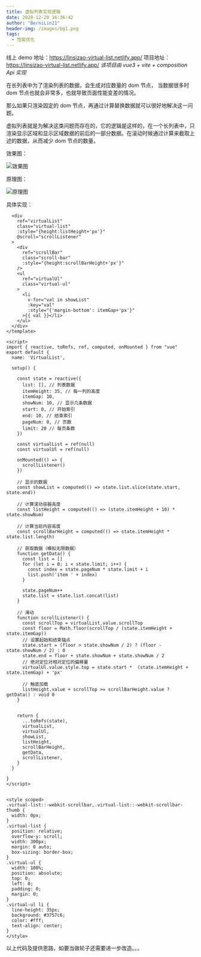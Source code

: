 ```yaml
---
title: 虚拟列表实现逻辑
date: 2020-12-20 16:36:42
author: "BerniLin21"
header-img: /images/bg1.png
tags:
  - 性能优化
---
```



线上 demo 地址：https://linsizao-virtual-list.netlify.app/
项目地址：https://linsizao-virtual-list.netlify.app/
*该项目由 vue3 + vite + composition Api 实现*


在长列表中为了渲染列表的数据，会生成对应数量的 dom 节点， 当数据很多时 dom 节点也就会非常多，也就导致页面性能变差的情况。

那么如果只渲染固定的 dom 节点，再通过计算替换数据就可以很好地解决这一问题。

虚拟列表就是为解决这类问题而存在的，它的逻辑是这样的，在一个长列表中，只渲染显示区域和显示区域数据的前后的一部分数据。在滚动时候通过计算来截取上述的数据，从而减少 dom 节点的数量。


效果图：

![效果图](/images/gif.gif)


原理图： 

![原理图](/images/difference-in-scrolling.jpg)

具体实现：

```<template>
  <div
    ref="virtualList"
    class="virtual-list"
    :style="{height:listHeight+'px'}"
    @scroll="scrollListener"
  >
    <div
      ref="scrollBar"
      class="scroll-bar"
      :style="{height:scrollBarHeight+'px'}"
    />
    <ul
      ref="virtualUl"
      class="virtual-ul"
    >
      <li
        v-for="val in showList"
        :key="val"
        :style="{'margin-bottom': itemGap+'px'}"
      >{{ val }}</li>
    </ul>
  </div>
</template>

<script>
import { reactive, toRefs, ref, computed, onMounted } from "vue"
export default {
  name: 'VirtualList',

  setup() {

    const state = reactive({
      list: [], // 列表数据
      itemHeight: 35, // 每一列的高度
      itemGap: 10,
      showNum: 10, // 显示几条数据
      start: 0, // 开始索引
      end: 10, // 结束索引
      pageNum: 0, // 页数
      limit: 20 // 每页条数
    })

    const virtualList = ref(null)
    const virtualUl = ref(null)

    onMounted(() => {
      scrollListener()
    })

    // 显示的数据
    const showList = computed(() => state.list.slice(state.start, state.end))

    // 计算滚动容器高度
    const listHeight = computed(() => (state.itemHeight + 10) * state.showNum)
    
    // 计算当前内容高度
    const scrollBarHeight = computed(() => state.itemHeight * state.list.length)

    // 获取数据（模拟无限数据）
    function getData() {
      const list = []
      for (let i = 0; i < state.limit; i++) {
        const index = state.pageNum * state.limit + i
        list.push('item ' + index)
      }

      state.pageNum++
      state.list = state.list.concat(list)
    }

    // 滑动
    function scrollListener() {
      const scrollTop = virtualList.value.scrollTop
      const floor = Math.floor(scrollTop / (state.itemHeight + state.itemGap))
      // 设置起始和结束锚点
      state.start = (floor > state.showNum / 2) ? (floor - state.showNum / 2) : 0
      state.end = floor + state.showNum + state.showNum / 2
      // 绝对定位对相对定位的偏移量
      virtualUl.value.style.top = state.start *  (state.itemHeight + state.itemGap) + 'px'

      // 触底加载
      listHeight.value + scrollTop >= scrollBarHeight.value ? getData() : void 0
    }


    return {
      ...toRefs(state),
      virtualList,
      virtualUl,
      showList,
      listHeight,
      scrollBarHeight,
      getData,
      scrollListener,
    }
  }

}
</script>


<style scoped>
.virtual-list::-webkit-scrollbar,.virtual-list::-webkit-scrollbar-thumb {
  width: 0px;
}
.virtual-list {
  position: relative;
  overflow-y: scroll;
  width: 300px;
  margin: 0 auto;
  box-sizing: border-box;
}
.virtual-ul {
  width: 100%;
  position: absolute;
  top: 0;
  left: 0;
  padding: 0;
  margin: 0;
}
.virtual-ul li {
  line-height: 35px;
  background: #3757c6;
  color: #fff;
  text-align: center;
}
</style>

```

以上代码及提供思路，如要当做轮子还需要进一步改造。。。
